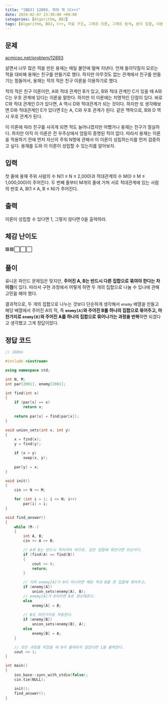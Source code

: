 ```yaml
---
title: "[BOJ] 12893. 적의 적 (C++)"
date: 2024-02-07 23:30:00 +09:00
categories: [Algorithm, BOJ]
tags: [Algorithm, BOJ, C++, 자료 구조, 그래프 이론, 그래프 탐색, 분리 집합, 이분 그래프, Gold 4]
---
```

## **문제**
[acmicpc.net/problem/12893](https://www.acmicpc.net/problem/12893)

살면서 너무 많은 적을 만든 용재는 매일 불안에 떨며 지낸다. 언제 들이닥칠지 모르는 적을 대비해 용재는 친구를 만들기로 했다. 하지만 아무것도 없는 관계에서 친구를 만들기는 힘들어서, 용재는 적의 적은 친구 이론을 이용하기로 했다.

적의 적은 친구 이론이란, A와 적대 관계인 B가 있고, B와 적대 관계인 C가 있을 때 A와 C는 우호 관계에 있다는 이론을 말한다. 하지만 이 이론에는 치명적인 단점이 있다. 바로 C와 적대 관계인 D가 있다면, A 역시 D와 적대관계가 되는 것이다. 하지만 또 생각해보면 D와 적대관계인 E가 있다면 E는 A, C와 우호 관계가 된다. 같은 맥락으로, B와 D 역시 우호 관계가 된다.

이 이론에 따라 친구를 사귀게 되면 적도 늘어나겠지만 어쨌거나 용재는 친구가 절실하다. 하지만 아직 이 이론은 전 우주상에서 엄밀히 증명된 적이 없다. 따라서 용재는 이론을 적용하기 전에 먼저 자신의 주위 N명에 관해서 이 이론이 성립하는지를 먼저 검증하고 싶다. 용재를 도와 이 이론이 성립할 수 있는지를 알아보자.
<br>

## **입력**
첫 줄에 용재 주위 사람의 수 N(1 ≤ N ≤ 2,000)과 적대관계의 수 M(0 ≤ M ≤ 1,000,000)이 주어진다. 두 번째 줄부터 M개의 줄에 거쳐 서로 적대관계에 있는 사람의 번호 A, B(1 ≤ A, B ≤ N)가 주어진다.
<br>

## **출력**
이론이 성립할 수 있다면 1, 그렇지 않다면 0을 출력하라.
<br>

## **체감 난이도**
🟩🟩⬜⬜⬜
<br>

## **풀이**
유니온 파인드 문제임은 맞지만, **주어진 A, B는 반드시 다른 집합으로 묶여야 한다는 차이점**이 있다. 따라서 구현 과정에서 어떻게 하면 두 개의 집합으로 나눌 수 있나에 관해 고민을 해야 했다.

결과적으로, 두 개의 집합으로 나누는 것보다 단순하게 생각해서 `enemy` 배열을 만들고 해당 배열에서 주어진 A의 적, 즉 **`enemy[A]`와 주어진 B를 하나의 집합으로 묶어주고, 마찬가지로 `enemy[B]`와 주어진 A를 하나의 집합으로 묶어나가는 과정을 반복**하면 되겠다고 생각했고 그게 정답이었다.
<br>

## **정답 코드**
```c++
// 160ms

#include <iostream>

using namespace std;

int N, M;
int par[2001], enemy[2001];

int find(int x)
{
    if (par[x] == x)
        return x;
    
    return par[x] = find(par[x]);
}

void union_sets(int x, int y)
{
    x = find(x);
    y = find(y);

    if (x > y)
        swap(x, y);
    
    par[y] = x;
}

void init()
{
    cin >> N >> M;

    for (int i = 1; i <= N; i++)
        par[i] = i;
}

void find_answer()
{
    while (M--)
    {
        int A, B;
        cin >> A >> B;

        // A와 B는 반드시 적이어야 하므로, 같은 집합에 묶인다면 모순이다.
        if (find(A) == find(B))
        {
            cout << 0;
            return;
        }

        // 이미 enemy[A]가 0이 아니라면 해당 적과 B를 한 집합에 묶어주고,
        if (enemy[A])
            union_sets(enemy[A], B);
        // enemy[A]가 0이라면 B로 갱신해준다.
        else
            enemy[A] = B;
        
        // B도 마찬가지로 작동한다.
        if (enemy[B])
            union_sets(enemy[B], A);
        else
            enemy[B] = A;
    }

    // 모든 과정을 마쳤을 때 0이 출력되지 않았다면 1을 출력한다.
    cout << 1;
}

int main()
{
    ios_base::sync_with_stdio(false);
    cin.tie(NULL);

    init();
    find_answer();
}
```